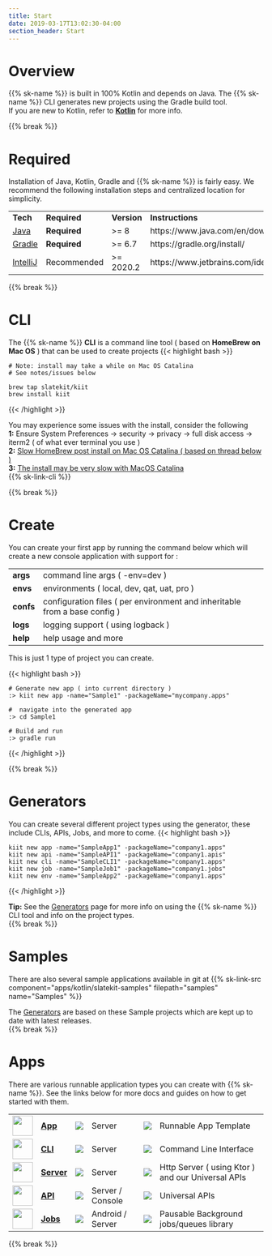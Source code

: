 ```yaml
---
title: Start
date: 2019-03-17T13:02:30-04:00
section_header: Start
---
```


# Overview
{{% sk-name %}} is built in 100% Kotlin and depends on Java. The {{% sk-name %}} CLI generates new projects using the Gradle build tool. <br/>
If you are new to Kotlin, refer to <strong><a class="url-ch" href="http://www.kotlinlang.org">Kotlin</a></strong> for more info. 

{{% break %}}


# Required
<p>Installation of Java, Kotlin, Gradle and {{% sk-name %}} is fairly easy. We recommend the following installation steps and centralized location for simplicity.
</p>
<table class="table table-bordered table-striped">
    <tr class="">
        <td><strong>Tech</strong></td>
        <td><strong>Required</strong></td>
        <td><strong>Version</strong></td>
        <td><strong>Instructions</strong></td>
    </tr>
    <tr>
        <td><a class="url-ch" href="http://www.oracle.com/technetwork/java/javase/downloads/jdk8-downloads-2133151.html">Java</a></td>
        <td><strong>Required</strong></td>
        <td>>= 8</td>
        <td>https://www.java.com/en/download/help/download_options.html
        </td>
    </tr>
    <tr>
        <td><a class="url-ch" href="https://gradle.org/install">Gradle</a></td>
        <td><strong>Required</strong></td>
        <td>>= 6.7</td>
        <td>https://gradle.org/install/
        </td>
    </tr>
    <tr>
        <td><a class="url-ch" href="https://www.jetbrains.com/idea/">IntelliJ</a></td>
        <td>Recommended</td>
        <td>>= 2020.2</td>
        <td>https://www.jetbrains.com/idea/
        </td>
    </tr>
</table>

{{% break %}}


# CLI
The {{% sk-name %}} **CLI** is a command line tool ( based on **HomeBrew on Mac OS** ) that can be used to create projects
{{< highlight bash >}}
     
    # Note: install may take a while on Mac OS Catalina 
    # See notes/issues below

    brew tap slatekit/kiit
    brew install kiit
    
{{< /highlight >}}
<div class="alert alert-warning" role="alert">
    You may experience some issues with the install, consider the following<br/>
    <strong>1:</strong> Ensure System Preferences -> security -> privacy -> full disk access -> iterm2 ( of what ever terminal you use )<br/>
    <strong>2:</strong> <a href="https://discussions.apple.com/thread/251258165">Slow HomeBrew post install on Mac OS Catalina ( based on thread below )</a><br/>
    <strong>3:</strong> <a href="https://discourse.brew.sh/t/brew-install-very-slow-pauses-for-long-period-while-executing-usr-bin-sandbox-exec-in-post-install/7423">The install may be very slow with MacOS Catalina</a>
</div>
{{% sk-link-cli %}}

{{% break %}}


# Create
You can create your first app by running the command below which will create a new console application 
with support for :


<table class="table table-bordered table-striped">
    <tr>
        <td><strong>args</strong></td>
        <td>command line args ( -env=dev )</td>
    </tr>
    <tr>
        <td><strong>envs</strong></td>
        <td>environments ( local, dev, qat, uat, pro )</td>
    </tr>
    <tr>
        <td><strong>confs</strong></td>
        <td>configuration files ( per environment and inheritable from a base config )</td>
    </tr>
    <tr>
        <td><strong>logs</strong></td>
        <td>logging support ( using logback )</td>
    </tr>
    <tr>
        <td><strong>help</strong></td>
        <td>help usage and more</td>
    </tr>
</table>

 This is just 1 type of project you can create.

{{< highlight bash >}}
    
    # Generate new app ( into current directory )
    :> kiit new app -name="Sample1" -packageName="mycompany.apps"

    #  navigate into the generated app 
    :> cd Sample1

    # Build and run
    :> gradle run
    
{{< /highlight >}}

{{% break %}}


# Generators
You can create several different project types using the generator, these include CLIs, APIs, Jobs, and more to come.
{{< highlight bash >}}
    
    kiit new app -name="SampleApp1" -packageName="company1.apps"
    kiit new api -name="SampleAPI1" -packageName="company1.apis"
    kiit new cli -name="SampleCLI1" -packageName="company1.apps"
    kiit new job -name="SampleJob1" -packageName="company1.jobs"
    kiit new env -name="SampleApp2" -packageName="company1.apps"
    
{{< /highlight >}}
<div class="alert alert-warning" role="alert">
    <strong>Tip:</strong> See the <a href="/start/generators">Generators</a> page for more info on using the {{% sk-name %}} CLI tool and info on the project types.
</div>
{{% break %}}

# Samples
There are also several sample applications available in git at {{% sk-link-src component="apps/kotlin/slatekit-samples" filepath="samples" name="Samples" %}}
<div class="alert alert-info" role="alert">
    The <a href="/start/generators">Generators</a> are based on these Sample projects which are kept up to date with latest releases.
</div>
{{% break %}}


# Apps
There are various runnable application types you can create with {{% sk-name %}}. See the links below for more docs and guides on how to get started with them.
<table class="table table-bordered table-striped">
    <tr>
    <td class="text-center"><a href="/arch/app"><img src="assets/media/img/white/desktop.png" width="40" alt="" /></a></td>
    <td><strong><a class="url-ch" href="/arch/app">App</a></strong></td>
    <td><img src="https://img.shields.io/badge/2.8.0-version-blue" /></td>
    <td><span class="badge badge-light">Server</span></td>
    <td><img src="https://img.shields.io/badge/license-Apache-orange.svg?style=flat" /></td>
    <td>Runnable App Template</td>
  </tr>
  <tr>
    <td class="text-center"><a href="/arch/cli"><img src="assets/media/img/white/terminal.png" width="40" alt="" /></a></td>
    <td><strong><a class="url-ch" href="/arch/cli">CLI</a></strong></td>
    <td><img src="https://img.shields.io/badge/2.8.0-version-blue" /></td>
    <td><span class="badge badge-light">Server</span></td>
    <td><img src="https://img.shields.io/badge/license-Apache-orange.svg?style=flat" /></td>
    <td>Command Line Interface</td>
  </tr>
  <tr>
    <td class="text-center"><a href="/arch/apis"><img src="assets/media/img/white/webapi.png" width="40" alt="" /></a></td>
    <td><strong><a class="url-ch" href="/arch/apis">Server</a></strong></td>
    <td><img src="https://img.shields.io/badge/2.8.0-version-blue" /></td>
    <td><span class="badge badge-light">Server</span></td>
    <td><img src="https://img.shields.io/badge/license-Apache-orange.svg?style=flat" /></td>
    <td>Http Server ( using Ktor ) and our Universal APIs</td>
  </tr>
  <tr>
    <td class="text-center"><a href="/arch/apis"><img src="assets/media/img/white/webapi.png" width="40" alt="" /></a></td>
    <td><strong><a class="url-ch" href="/arch/apis">API</a></strong></td>
    <td><img src="https://img.shields.io/badge/2.8.0-version-blue" /></td>
    <td><span class="badge badge-light">Server / Console</span></td>
    <td><img src="https://img.shields.io/badge/license-Apache-orange.svg?style=flat" /></td>
    <td>Universal APIs</td>
  </tr>
  <tr>
    <td class="text-center"><a href="/arch/jobs"><img src="assets/media/img/white/gears.png" width="40" alt="" /></a></td>
    <td><strong><a class="url-ch" href="arch/jobs">Jobs</a></strong></td>
    <td><img src="https://img.shields.io/badge/2.8.0-version-blue" /></td>
    <td><span class="badge badge-light">Android / Server</span></td>
    <td><img src="https://img.shields.io/badge/license-Apache-orange.svg?style=flat" /></td>
    <td>Pausable Background jobs/queues library</td>
  </tr>
</table>
{{% break %}}


<script>
    var archComponent = {
        name: "Start",
        page: "start/start",
        icon: "assets/media/img/white/gears.png",
        menu: {
            mode: "normal",
            useTemplate:false,
            sections: [
                {
                    name: "Guide",
                    items: [
                        { name:"Overview"       , anchor: "#overview"  },
                        { name:"Required"       , anchor: "#required"  },
                        { name:"CLI"            , anchor: "#cli"       },
                        { name:"Create"         , anchor: "#create"    },
                        { name:"Generators"     , anchor: "#generators"},
                        { name:"Samples"        , anchor: "#samples"   },
                        { name:"Apps"           , anchor: "#apps"   }
                    ]
                }
            ]
        }
    };

    function setupArchComponent() {
        buildArchComponent(archComponent);
    }
</script>



